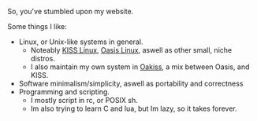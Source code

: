 So, you've stumbled upon my website.


Some things I like:
- Linux, or Unix-like systems in general.
  - Noteably [KISS Linux](https://kisslinux.org), [Oasis Linux](https://github.com/oasislinux/oasis), aswell as other small, niche distros.
  - I also maintain my own system in [Oakiss](https://github.com/hovercats/oakiss), a mix between Oasis, and KISS. 
- Software minimalism/simplicity, aswell as portability and correctness
- Programming and scripting.
  - I mostly script in rc, or POSIX sh.
  - Im also trying to learn C and lua, but Im lazy, so it takes forever.
